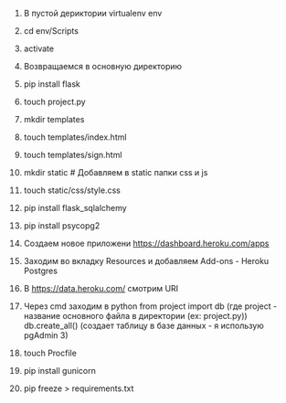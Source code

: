 1. В пустой дериктории 
	virtualenv env
2. cd env/Scripts
3. activate
4. Возвращаемся в основную директорию
5. pip install flask
6. touch project.py
7. mkdir templates 
8. touch templates/index.html
9. touch templates/sign.html
10. mkdir static # Добавляем в static папки css и js
11. touch static/css/style.css
12. pip install flask_sqlalchemy 
13. pip install psycopg2
14. Создаем новое приложени https://dashboard.heroku.com/apps
15. Заходим во вкладку Resources и добавляем Add-ons - Heroku Postgres
16. В https://data.heroku.com/ смотрим URI
17. Через cmd заходим в python
	from project import db (где project - название основного файла в директории (ex: project.py))
	db.create_all() (создает таблицу в базе данных - я использую pgAdmin 3)

18. touch Procfile
19. pip install gunicorn
20. pip freeze > requirements.txt